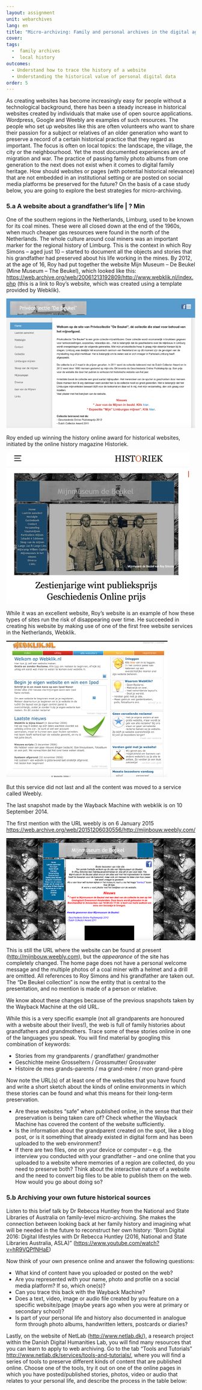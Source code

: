 ```yaml
---
layout: assignment
unit: webarchives
lang: en
title: "Micro-archiving: Family and personal archives in the digital age"
cover:
tags:
  -  family archives
  -  local history
outcomes:
  - Understand how to trace the history of a website  
  - Understanding the historical value of personal digital data 
order: 5
---
```

As creating websites has become increasingly easy for people without a technological background, there has been a steady increase in historical websites created by individuals that make use of open source applications. Wordpress, Google and Weebly are examples of such resources. The people who set up websites like this are often volunteers who want to share their passion for a subject or relatives of an older generation who want to preserve a record of a certain historical practice that they regard as important. The focus is often on local topics: the landscape, the village, the city or the neighbourhood. Yet the most documented experiences are of migration and war. The practice of passing family photo albums from one generation to the next does not exist when it comes to digital family heritage. How should websites or pages (with potential historical relevance) that are not embedded in an institutional setting or are posted on social media platforms be preserved for the future? On the basis of a case study below, you are going to explore the best strategies for micro-archiving. 
 
<!-- more -->

<!-- briefing-student -->

### 5.a A website about a grandfather’s life | ? Min
<!-- section-contents -->

One of the southern regions in the Netherlands, Limburg, used to be known for its coal mines. These were all closed down at the end of the 1960s, when much cheaper gas resources were found in the north of the Netherlands. The whole culture around coal miners was an important marker for the regional history of Limburg. This is the context in which Roy Simons – aged just 10 – started to document all the objects and stories that his grandfather had preserved about his life working in the mines. By 2012, at the age of 16, Roy had put together the website Mijn Museum – De Beukel (Mine Museum – The Beukel), which looked like this: https://web.archive.org/web/20061213192809/http://www.webklik.nl/index.php (this is a link to Roy’s website, which was created using a template provided by Webklik).

![Roy's website](/../../assets/images/BeukelA.png)



Roy ended up winning the history online award for historical websites, initiated by the online history magazine Historiek. 

![online history magazine Historiek](/../../assets/images/Historiek.png)

While it was an excellent website, Roy’s website is an example of how these types of sites run the risk of disappearing over time. He succeeded in creating his website by making use of one of the first free website services in the Netherlands, Webklik. 

![webklik](/../../assets/images/webklik.png)


But this service did not last and all the content was moved to a service called Weebly. 

The last snapshot made by the Wayback Machine with webklik is on 10 September 2014. 

The first mention with the URL weebly is on 6 January 2015 https://web.archive.org/web/20151206030556/http://mijnbouw.weebly.com/

![Roy's website](/../../assets/images/BeukelB.png)

This is still the URL where the website can be found at present (http://mijnbouw.weebly.com), but the *appearance* of the site has completely changed. The home page does not have a personal welcome message and the multiple photos of a coal miner with a helmet and a drill are omitted. All references to Roy Simons and his grandfather are taken out. The “De Beukel collection” is now the entity that is central to the presentation, and no mention is made of a person or relative.  

We know about these changes because of the previous snapshots taken by the Wayback Machine at the old URL. 

While this is a very specific example (not all grandparents are honoured with a website about their lives!), the web is full of family histories about grandfathers and grandmothers. Trace some of these stories online in one of the languages you speak. You will find material by googling this combination of keywords: 
-	Stories from my grandparents / grandfather/ grandmother
-	Geschichte meine Grosseltern / Grossmutter/ Grossvater 
-	Histoire de mes grands-parents / ma grand-mère / mon grand-père 

Now note the URL(s) of at least one of the websites that you have found and write a short sketch about the kinds of online environments in which these stories can be found and what this means for their long-term preservation. 
-	Are these websites “safe” when published online, in the sense that their preservation is being taken care of? Check whether the Wayback Machine has covered the content of the website sufficiently. 
-	Is the information about the grandparent created on the spot, like a blog post, or is it something that already existed in digital form and has been uploaded to the web environment?
-	If there are two files, one on your device or computer – e.g. the interview you conducted with your grandfather – and one online that you uploaded to a website where memories of a region are collected, do you need to preserve both? 
Think about the interactive nature of a website and the need to convert big files to be able to publish them on the web. How would you go about doing so?

<!-- section -->

### 5.b Archiving your own future historical sources 
<!-- section-contents -->

Listen to this brief talk by Dr Rebecca Huntley from the National and State Libraries of Australia on family-level micro-archiving. She makes the connection between looking back at her family history and imagining what will be needed in the future to reconstruct her own history: “Born Digital 2016: Digital lifestyles with Dr Rebecca Huntley (2016, National and State Libraries Australia, ASLA)” (https://www.youtube.com/watch?v=hR9VQPfNHaE)

Now think of your own presence online and answer the following questions:
-	What kind of content have you uploaded or posted on the web?
-	Are you represented with your name, photo and profile on a social media platform? If so, which one(s)?
-	Can you trace this back with the Wayback Machine? 
-	Does a text, video, image or audio file created by you feature on a specific website/page (maybe years ago when you were at primary or secondary school)?
-	Is part of your personal life and history also documented in analogue form through photo albums, handwritten letters, postcards or diaries?


Lastly, on the website of NetLab (http://www.netlab.dk/), a research project within the Danish Digital Humanities Lab, you will find many resources that you can learn to apply to web archiving. Go to the tab “Tools and Tutorials” http://www.netlab.dk/services/tools-and-tutorials/, where you will find a series of tools to preserve different kinds of content that are published online. Choose one of the tools, try it out on one of the online pages in which you have posted/published stories, photos, video or audio that relates to your personal life, and describe the process in the table below:







